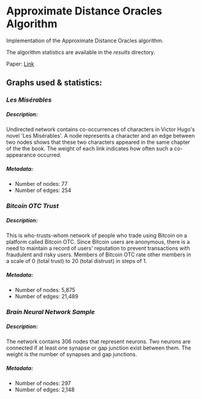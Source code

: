 # Approximate Distance Oracles Algorithm

Implementation of the Approximate Distance Oracles algorithm.

The algorithm statistics are available in the *results* directory. 

Paper:
[Link][1]

## Graphs used & statistics:

### *Les Misérables*

##### Description:

Undirected network contains co-occurrences of characters in Victor Hugo's novel 'Les Misérables'.
A node represents a character and an edge between two nodes shows that these two characters appeared in the same chapter of the the book. The weight of each link indicates how often such a co-appearance occurred.

##### Metadata:
- Number of nodes: 77
- Number of edges: 254

### *Bitcoin OTC Trust*

##### Description:
This is who-trusts-whom network of people who trade using Bitcoin on a platform called Bitcoin OTC.
Since Bitcoin users are anonymous, there is a need to maintain a record of users' reputation to prevent transactions with fraudulent and risky users.
Members of Bitcoin OTC rate other members in a scale of 0 (total trust) to 20 (total distrust) in steps of 1.

##### Metadata:
- Number of nodes: 5,875
- Number of edges: 21,489

### *Brain Neural Network Sample*

##### Description:
The network contains 306 nodes that represent neurons.
Two neurons are connected if at least one synapse or gap junction exist between them.
The weight is the number of synapses and gap junctions.

##### Metadata:
- Number of nodes: 297
- Number of edges: 2,148

[1]: http://www.cs.jhu.edu/baruch/teaching/600.427/Papers/oracle-STOC-try.pdf